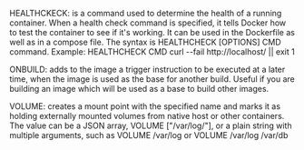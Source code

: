 HEALTHCKECK: is a command used to determine the health of a running container. When a health check command is specified, it tells Docker how to test the container to see if it's working. It can be used in the Dockerfile as well as in a compose file. The syntax is HEALTHCHECK [OPTIONS] CMD command. Example: HEALTHCHECK CMD curl --fail http://localhost/ || exit 1

ONBUILD: adds to the image a trigger instruction to be executed at a later time, when the image is used as the base for another build. Useful if you are building an image which will be used as a base to build other images.

VOLUME: creates a mount point with the specified name and marks it as holding externally mounted volumes from native host or other containers. The value can be a JSON array, VOLUME ["/var/log/"], or a plain string with multiple arguments, such as VOLUME /var/log or VOLUME /var/log /var/db
